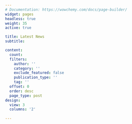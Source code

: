 ```yaml
---
# Documentation: https://wowchemy.com/docs/page-builder/
widget: pages
headless: true
weight: 35
active: true

title: Latest News
subtitle:

content:
  count: 
  filters:
    author: ''
    category: ''
    exclude_featured: false
    publication_type: ''
    tag: ''
  offset: 0
  order: desc
  page_type: post
design:
  view: 3
  columns: '2'
  
---
```

